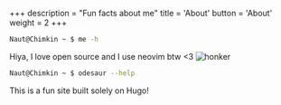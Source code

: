 +++
description = "Fun facts about me"
title = 'About'
button = 'About'
weight = 2
+++

```bash
Naut@Chimkin ~ $ me -h
```
Hiya, I love open source and I use neovim btw <3
![honker](/caphonkers.jpg) 

```bash
Naut@Chimkin ~ $ odesaur --help
```
This is a fun site built solely on Hugo!
